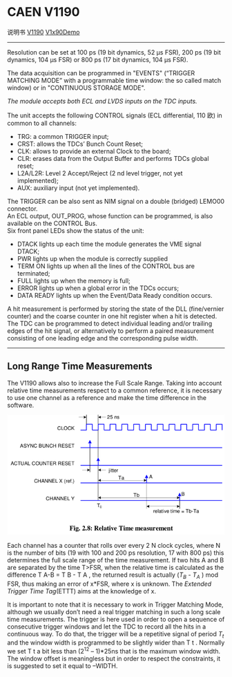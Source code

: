 <!-- V1190.md --- 
;; 
;; Description: 
;; Author: Hongyi Wu(吴鸿毅)
;; Email: wuhongyi@qq.com 
;; Created: 四 6月  1 09:43:16 2017 (+0800)
;; Last-Updated: 四 6月 29 12:58:20 2017 (+0800)
;;           By: Hongyi Wu(吴鸿毅)
;;     Update #: 4
;; URL: http://wuhongyi.cn -->

# CAEN V1190

说明书 [V1190](http://wuhongyi.cn/DAQNote/pdf/ElectronicsModules/CAEN/V1190_REV13.pdf)   [V1x90Demo](http://wuhongyi.cn/DAQNote/pdf/ElectronicsModules/CAEN/v1x90_demo_rev1.pdf)

----

Resolution can be set at 100 ps (19 bit dynamics, 52 μs FSR), 200 ps (19 bit dynamics, 104 μs FSR) or 800 ps (17 bit dynamics, 104 μs FSR).

The data acquisition can be programmed in "EVENTS" (“TRIGGER MATCHING MODE” with a programmable time window: the so called match window) or in "CONTINUOUS STORAGE MODE".

*The module accepts both ECL and LVDS inputs on the TDC inputs.*

The unit accepts the following CONTROL signals (ECL differential, 110 欧) in common to all channels:  
- TRG: a common TRIGGER input;
- CRST: allows the TDCs’ Bunch Count Reset;
- CLK: allows to provide an external Clock to the board;
- CLR: erases data from the Output Buffer and performs TDCs global reset;
- L2A/L2R: Level 2 Accept/Reject (2 nd level trigger, not yet implemented);
- AUX: auxiliary input (not yet implemented).


The TRIGGER can be also sent as NIM signal on a double (bridged) LEMO00 connector.  
An ECL output, OUT_PROG, whose function can be programmed, is also available on the CONTROL Bus.  
Six front panel LEDs show the status of the unit:
- DTACK lights up each time the module generates the VME signal DTACK;
- PWR lights up when the module is correctly supplied
- TERM ON lights up when all the lines of the CONTROL bus are terminated;
- FULL lights up when the memory is full;
- ERROR lights up when a global error in the TDCs occurs;
- DATA READY lights up when the Event/Data Ready condition occurs.


A hit measurement is performed by storing the state of the DLL (fine/vernier counter) and the coarse counter in one hit register when a hit is detected. The TDC can be programmed to detect individual leading and/or trailing edges of the hit signal, or alternatively to perform a paired measurement consisting of one leading edge and the corresponding pulse width.

----

## Long Range Time Measurements

The V1190 allows also to increase the Full Scale Range. Taking into account relative time measurements respect to a common reference, it is necessary to use one channel as a reference and make the time difference in the software.

![Relative Time measurement](/img/V1190RelativeTimeMeasurement.png)

Each channel has a counter that rolls over every 2 N clock cycles, where N is the number
of bits (19 with 100 and 200 ps resolution, 17 with 800 ps) this determines the full scale
range of the time measurement. If two hits A and B are separated by the time T>FSR,
when the relative time is calculated as the difference T A-B = T B - T A , the returned result is
actually ($T_{B}$ - $T_{A}$ ) mod FSR, thus making an error of x\*FSR, where x is unknown. The
*Extended Trigger Time Tag*(ETTT) aims at the knowledge of x.

It is important to note that it is necessary to work in Trigger Matching Mode, although
we usually don’t need a real trigger matching in such a long scale time measurements.
The trigger is here used in order to open a sequence of consecutive trigger windows and
let the TDC to record all the hits in a continuous way. To do that, the trigger
will be a repetitive signal of period $T_{t}$ and the window width is programmed to be slightly
wider than T t . Normally we set T t a bit less than ($2^{12}$ – 1)\*25ns that is the maximum
window width. The window offset is meaningless but in order to respect the constraints, it
is suggested to set it equal to –WIDTH.









<!-- V1190.md ends here -->
